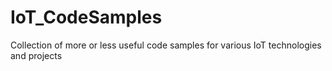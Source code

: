 # IoT_CodeSamples
 
Collection of more or less useful code samples for various IoT technologies and projects
